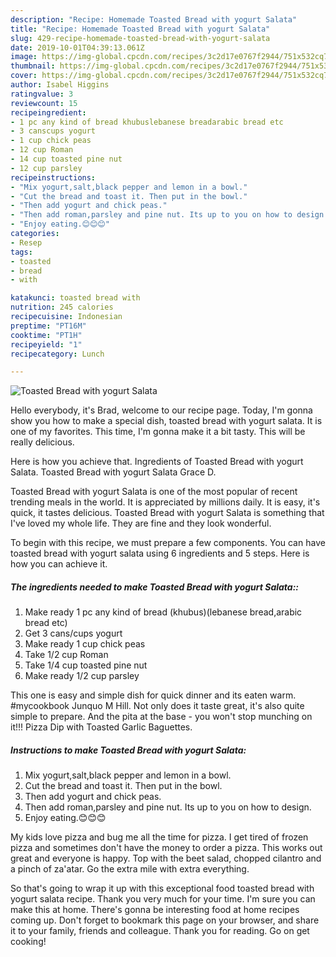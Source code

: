 ```yaml
---
description: "Recipe: Homemade Toasted Bread with yogurt Salata"
title: "Recipe: Homemade Toasted Bread with yogurt Salata"
slug: 429-recipe-homemade-toasted-bread-with-yogurt-salata
date: 2019-10-01T04:39:13.061Z
image: https://img-global.cpcdn.com/recipes/3c2d17e0767f2944/751x532cq70/toasted-bread-with-yogurt-salata-recipe-main-photo.jpg
thumbnail: https://img-global.cpcdn.com/recipes/3c2d17e0767f2944/751x532cq70/toasted-bread-with-yogurt-salata-recipe-main-photo.jpg
cover: https://img-global.cpcdn.com/recipes/3c2d17e0767f2944/751x532cq70/toasted-bread-with-yogurt-salata-recipe-main-photo.jpg
author: Isabel Higgins
ratingvalue: 3
reviewcount: 15
recipeingredient:
- 1 pc any kind of bread khubuslebanese breadarabic bread etc
- 3 canscups yogurt
- 1 cup chick peas
- 12 cup Roman
- 14 cup toasted pine nut
- 12 cup parsley
recipeinstructions:
- "Mix yogurt,salt,black pepper and lemon in a bowl."
- "Cut the bread and toast it. Then put in the bowl."
- "Then add yogurt and chick peas."
- "Then add roman,parsley and pine nut. Its up to you on how to design."
- "Enjoy eating.😊😊😊"
categories:
- Resep
tags:
- toasted
- bread
- with

katakunci: toasted bread with
nutrition: 245 calories
recipecuisine: Indonesian
preptime: "PT16M"
cooktime: "PT1H"
recipeyield: "1"
recipecategory: Lunch

---
```



![Toasted Bread with yogurt Salata](https://img-global.cpcdn.com/recipes/3c2d17e0767f2944/751x532cq70/toasted-bread-with-yogurt-salata-recipe-main-photo.jpg)

Hello everybody, it's Brad, welcome to our recipe page. Today, I'm gonna show you how to make a special dish, toasted bread with yogurt salata. It is one of my favorites. This time, I'm gonna make it a bit tasty. This will be really delicious.

Here is how you achieve that. Ingredients of Toasted Bread with yogurt Salata. Toasted Bread with yogurt Salata Grace D.

Toasted Bread with yogurt Salata is one of the most popular of recent trending meals in the world. It is appreciated by millions daily. It is easy, it's quick, it tastes delicious. Toasted Bread with yogurt Salata is something that I've loved my whole life. They are fine and they look wonderful.


To begin with this recipe, we must prepare a few components. You can have toasted bread with yogurt salata using 6 ingredients and 5 steps. Here is how you can achieve it.

##### The ingredients needed to make Toasted Bread with yogurt Salata::

1. Make ready 1 pc any kind of bread (khubus)(lebanese bread,arabic bread etc)
1. Get 3 cans/cups yogurt
1. Make ready 1 cup chick peas
1. Take 1/2 cup Roman
1. Take 1/4 cup toasted pine nut
1. Make ready 1/2 cup parsley


This one is easy and simple dish for quick dinner and its eaten warm. #mycookbook Junquo M Hill. Not only does it taste great, it&#39;s also quite simple to prepare. And the pita at the base - you won&#39;t stop munching on it!!! Pizza Dip with Toasted Garlic Baguettes. 

##### Instructions to make Toasted Bread with yogurt Salata:

1. Mix yogurt,salt,black pepper and lemon in a bowl.
1. Cut the bread and toast it. Then put in the bowl.
1. Then add yogurt and chick peas.
1. Then add roman,parsley and pine nut. Its up to you on how to design.
1. Enjoy eating.😊😊😊


My kids love pizza and bug me all the time for pizza. I get tired of frozen pizza and sometimes don&#39;t have the money to order a pizza. This works out great and everyone is happy. Top with the beet salad, chopped cilantro and a pinch of za&#39;atar. Go the extra mile with extra everything. 

So that's going to wrap it up with this exceptional food toasted bread with yogurt salata recipe. Thank you very much for your time. I'm sure you can make this at home. There's gonna be interesting food at home recipes coming up. Don't forget to bookmark this page on your browser, and share it to your family, friends and colleague. Thank you for reading. Go on get cooking!
